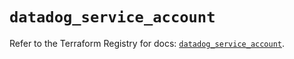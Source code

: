 # `datadog_service_account`

Refer to the Terraform Registry for docs: [`datadog_service_account`](https://registry.terraform.io/providers/datadog/datadog/3.71.0/docs/resources/service_account).
